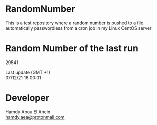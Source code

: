 # RandomNumber    
This is a test repository where a random number is pushed to a file automatically passwordless from a cron job in my Linux CentOS server    
# Random Number of the last run   
29541
      
Last update (GMT +1)    
07/12/21 16:00:01
# Developer    
Hamdy Abou El Anein   
hamdy.aea@protonmail.com
